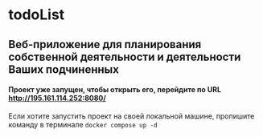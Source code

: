 # todoList
## Веб-приложение для планирования собственной деятельности и деятельности Ваших подчиненных ##

#### Проект уже запущен, чтобы открыть его, перейдите по URL http://195.161.114.252:8080/ ####

Если хотите запустить проект на своей локальной машине, пропишите команду в терминале ```docker compose up -d```


